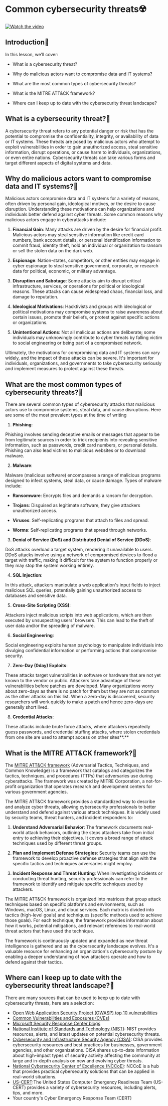 # Common cybersecurity threats☢️

[![Watch the video](images/1-2_placeholder.png)](https://learn-video.azurefd.net/vod/player?id=12bdcffa-12b7-44ef-b44d-882602ca7a38)


## Introduction🤖

In this lesson, we’ll cover:

 - What is a cybersecurity threat?
   
   
 - Why do malicious actors want to compromise data and IT systems?

   
   

 - What are the most common types of cybersecurity threats?

   
   

 - What is the MITRE ATT&CK framework?

   
   

 - Where can I keep up to date with the cybersecurity threat landscape?

## What is a cybersecurity threat?🤔

A cybersecurity threat refers to any potential danger or risk that has the potential to compromise the confidentiality, integrity, or availability of data or IT systems. These threats are posed by malicious actors who attempt to exploit vulnerabilities in order to gain unauthorized access, steal sensitive information, disrupt operations, or cause harm to individuals, organizations, or even entire nations. Cybersecurity threats can take various forms and target different aspects of digital systems and data.

## Why do malicious actors want to compromise data and IT systems?💭

Malicious actors compromise data and IT systems for a variety of reasons, often driven by personal gain, ideological motives, or the desire to cause disruption. Understanding these motivations can help organizations and individuals better defend against cyber threats. Some common reasons why malicious actors engage in cyberattacks include:

1. **Financial Gain**: Many attacks are driven by the desire for financial profit. Malicious actors may steal sensitive information like credit card numbers, bank account details, or personal identification information to commit fraud, identity theft, hold an individual or organization to ransom or sell the stolen data on the dark web.

2. **Espionage**: Nation-states, competitors, or other entities may engage in cyber espionage to steal sensitive government, corporate, or research data for political, economic, or military advantage.

3. **Disruption and Sabotage**: Some attacks aim to disrupt critical infrastructure, services, or operations for political or ideological reasons. These attacks can cause widespread chaos, financial loss, and damage to reputation.

4. **Ideological Motivations**: Hacktivists and groups with ideological or political motivations may compromise systems to raise awareness about certain issues, promote their beliefs, or protest against specific actions or organizations.

5. **Unintentional Actions**: Not all malicious actions are deliberate; some individuals may unknowingly contribute to cyber threats by falling victim to social engineering or being part of a compromised network.

Ultimately, the motivations for compromising data and IT systems can vary widely, and the impact of these attacks can be severe. It's important for individuals, organizations, and governments to take cybersecurity seriously and implement measures to protect against these threats.

## What are the most common types of cybersecurity threats?🤔

There are several common types of cybersecurity attacks that malicious actors use to compromise systems, steal data, and cause disruptions. Here are some of the most prevalent types at the time of writing

1. **Phishing**:

Phishing involves sending deceptive emails or messages that appear to be from legitimate sources in order to trick recipients into revealing sensitive information, such as passwords, credit card numbers, or personal details. Phishing can also lead victims to malicious websites or to download malware.

2. **Malware**:

Malware (malicious software) encompasses a range of malicious programs designed to infect systems, steal data, or cause damage. Types of malware include:

- **Ransomware**: Encrypts files and demands a ransom for decryption.

- **Trojans**: Disguised as legitimate software, they give attackers unauthorized access.

- **Viruses**: Self-replicating programs that attach to files and spread.

- **Worms**: Self-replicating programs that spread through networks.

3. **Denial of Service (DoS) and Distributed Denial of Service (DDoS)**:

DoS attacks overload a target system, rendering it unavailable to users. DDoS attacks involve using a network of compromised devices to flood a target with traffic, making it difficult for the system to function properly or they may stop the system working entirely.

4. **SQL Injection**:

In this attack, attackers manipulate a web application's input fields to inject malicious SQL queries, potentially gaining unauthorized access to databases and sensitive data.

5. **Cross-Site Scripting (XSS)**:

Attackers inject malicious scripts into web applications, which are then executed by unsuspecting users' browsers. This can lead to the theft of user data and/or the spreading of malware.

6. **Social Engineering**:

Social engineering exploits human psychology to manipulate individuals into divulging confidential information or performing actions that compromise security.

7. **Zero-Day (0day) Exploits**:

These attacks target vulnerabilities in software or hardware that are not yet known to the vendor or public. Attackers take advantage of these vulnerabilities before patches are developed. Many organizations worry about zero-days as there is no patch for them but they are not as common as the other attacks on this list. When a zero-day is discovered, security researchers will work quickly to make a patch and hence zero-days are generally short lived.

8. **Credential Attacks**:

These attacks include brute force attacks, where attackers repeatedly guess passwords, and credential stuffing attacks, where stolen credentials from one site are used to attempt access on other sites**.**

## What is the MITRE ATT&CK framework?🤔

The [MITRE ATT&CK framework](https://attack.mitre.org/) (Adversarial Tactics, Techniques, and Common Knowledge) is a framework that catalogs and categorizes the tactics, techniques, and procedures (TTPs) that adversaries use during cyberattacks. The framework was created by MITRE Corporation, a not-for-profit organization that operates research and development centers for various government agencies.

The MITRE ATT&CK framework provides a standardized way to describe and analyze cyber threats, allowing cybersecurity professionals to better understand and defend against various attack techniques. It is widely used by security teams, threat hunters, and incident responders to:

1. **Understand Adversarial Behavior**: The framework documents real-world attack behaviors, outlining the steps attackers take from initial entry to achieving their objectives. It covers a broad range of attack techniques used by different threat groups.

2. **Plan and Implement Defense Strategies**: Security teams can use the framework to develop proactive defense strategies that align with the specific tactics and techniques adversaries might employ.

3. **Incident Response and Threat Hunting**: When investigating incidents or conducting threat hunting, security professionals can refer to the framework to identify and mitigate specific techniques used by attackers.

The MITRE ATT&CK framework is organized into matrices that group attack techniques based on specific platforms and environments, such as Windows, macOS, Linux, and cloud services. Each matrix is divided into tactics (high-level goals) and techniques (specific methods used to achieve those goals). For each technique, the framework provides information about how it works, potential mitigations, and relevant references to real-world threat actors that have used the technique.

The framework is continuously updated and expanded as new threat intelligence is gathered and as the cybersecurity landscape evolves. It's a valuable resource for enhancing an organization's cybersecurity posture by enabling a deeper understanding of how attackers operate and how to defend against their tactics.

## Where can I keep up to date with the cybersecurity threat landscape?🤔

There are many sources that can be used to keep up to date with cybersecurity threats, here are a selection:

 -   [Open Web Application Security Project (OWASP) top 10 vulnerabilities](https://owasp.org/Top10/)
 - [Common Vulnerabilities and Exposures (CVEs)](https://www.bing.com/ck/a?!&&p=53df6007f017bca2JmltdHM9MTY5MjU3NjAwMCZpZ3VpZD0zYmY4N2RiYS1jYWI1LTYwMDgtMWY1YS02ZmYyY2JjNjYxZWUmaW5zaWQ9NTc2OQ&ptn=3&hsh=3&fclid=3bf87dba-cab5-6008-1f5a-6ff2cbc661ee&psq=cve&u=a1aHR0cHM6Ly9iaW5nLmNvbS9hbGluay9saW5rP3VybD1odHRwcyUzYSUyZiUyZmN2ZS5taXRyZS5vcmclMmYmc291cmNlPXNlcnAtcnImaD1BZXN4S0VBWTNnbGhNZEFpd3daMlNSZkZQNTlrODhIUnYxRUtlSkY1RTk0JTNkJnA9a2NvZmZjaWFsd2Vic2l0ZQ&ntb=1 "Common Vulnerabilities and Exposures")
 - [Microsoft Security Response Center blogs](https://msrc.microsoft.com/blog/)
 - [National Institute of Standards and Technology
   (NIST)](https://www.dhs.gov/topics/cybersecurity): NIST provides resources, alerts, and latest updates on potential cybersecurity threats.
 - [Cybersecurity and Infrastructure Security Agency
   (CISA)](https://www.cisa.gov/resources-tools/resources/free-cybersecurity-services-and-tools): CISA provides cybersecurity resources and best practices for
   businesses, government agencies, and other organizations. CISA shares
   up-to-date information about high-impact types of security activity
   affecting the community at large and in-depth analysis on new and
   evolving cyber threats.
 - [National Cybersecurity Center of Excellence (NCCoE)](https://www.dhs.gov/topics/cybersecurity): NCCoE is a hub that provides practical cybersecurity solutions that can be applied in real-world situations.
 - [US-CERT](https://www.cisa.gov/resources-tools/resources/free-cybersecurity-services-and-tools):The United States Computer Emergency Readiness Team (US-CERT) provides a variety of cybersecurity resources, including alerts, tips, and more.
 - Your country's Cyber Emergency Response Team (CERT)
